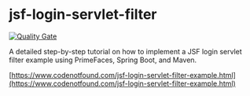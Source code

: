 # jsf-login-servlet-filter

[![Quality Gate](https://sonarcloud.io/api/badges/gate?key=com.codenotfound:jsf-login-servlet-filter)](https://sonarcloud.io/dashboard/index/com.codenotfound:jsf-login-servlet-filter)

A detailed step-by-step tutorial on how to implement a JSF login servlet filter example using PrimeFaces, Spring Boot, and Maven.

[https://www.codenotfound.com/jsf-login-servlet-filter-example.html](https://www.codenotfound.com/jsf-login-servlet-filter-example.html)
